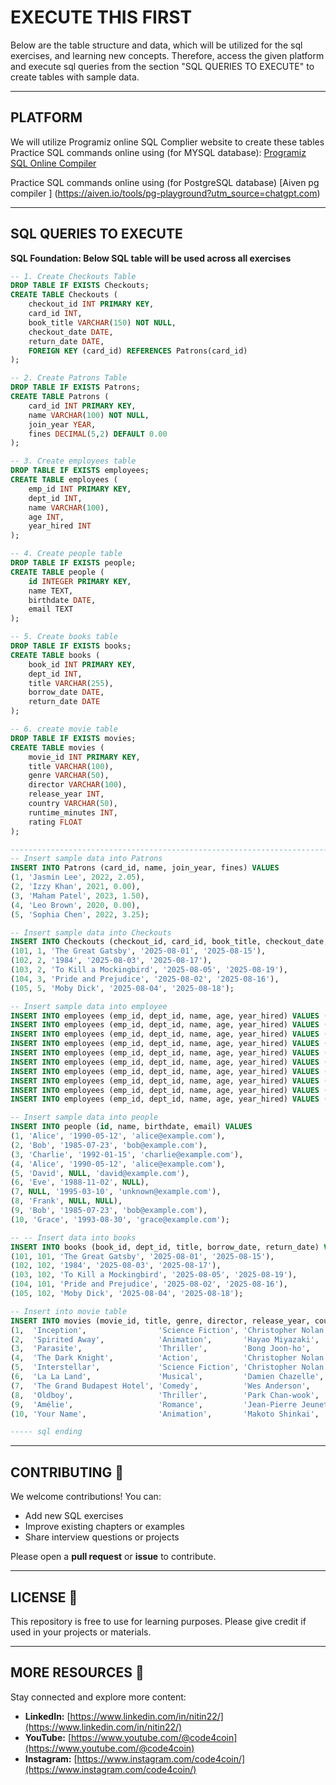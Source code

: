 # EXECUTE THIS FIRST
Below are the table structure and data, which will be utilized for the sql exercises, and learning new concepts.
Therefore, access the given platform and execute sql queries from the section "SQL QUERIES TO EXECUTE" to create tables with sample data.

---

## PLATFORM
We will utilize Programiz online SQL Complier website to create these tables 
Practice SQL commands online using (for MYSQL database): [Programiz SQL Online Compiler](https://www.programiz.com/sql/online-compiler)

Practice SQL commands online using (for PostgreSQL database) [Aiven pg compiler ] (https://aiven.io/tools/pg-playground?utm_source=chatgpt.com)

---

## SQL QUERIES TO EXECUTE
**SQL Foundation: Below SQL table will be used across all exercises**

```sql
-- 1. Create Checkouts Table
DROP TABLE IF EXISTS Checkouts;
CREATE TABLE Checkouts (
    checkout_id INT PRIMARY KEY,
    card_id INT,
    book_title VARCHAR(150) NOT NULL,
    checkout_date DATE,
    return_date DATE,
    FOREIGN KEY (card_id) REFERENCES Patrons(card_id)
);

-- 2. Create Patrons Table
DROP TABLE IF EXISTS Patrons;
CREATE TABLE Patrons (
    card_id INT PRIMARY KEY,
    name VARCHAR(100) NOT NULL,
    join_year YEAR,
    fines DECIMAL(5,2) DEFAULT 0.00
);

-- 3. Create employees table
DROP TABLE IF EXISTS employees;
CREATE TABLE employees (
    emp_id INT PRIMARY KEY,
    dept_id INT,
    name VARCHAR(100),
    age INT,
    year_hired INT
);

-- 4. Create people table
DROP TABLE IF EXISTS people;
CREATE TABLE people (
    id INTEGER PRIMARY KEY,
    name TEXT,
    birthdate DATE,
    email TEXT
);

-- 5. Create books table
DROP TABLE IF EXISTS books;
CREATE TABLE books (
    book_id INT PRIMARY KEY,
    dept_id INT,
    title VARCHAR(255),
    borrow_date DATE,
    return_date DATE
);

-- 6. create movie table
DROP TABLE IF EXISTS movies;
CREATE TABLE movies (
    movie_id INT PRIMARY KEY,
    title VARCHAR(100),
    genre VARCHAR(50),
    director VARCHAR(100),
    release_year INT,
    country VARCHAR(50),
    runtime_minutes INT,
    rating FLOAT
);

------------------------------------------------------------------------------------
-- Insert sample data into Patrons
INSERT INTO Patrons (card_id, name, join_year, fines) VALUES
(1, 'Jasmin Lee', 2022, 2.05),
(2, 'Izzy Khan', 2021, 0.00),
(3, 'Maham Patel', 2023, 1.50),
(4, 'Leo Brown', 2020, 0.00),
(5, 'Sophia Chen', 2022, 3.25);

-- Insert sample data into Checkouts
INSERT INTO Checkouts (checkout_id, card_id, book_title, checkout_date, return_date) VALUES
(101, 1, 'The Great Gatsby', '2025-08-01', '2025-08-15'),
(102, 2, '1984', '2025-08-03', '2025-08-17'),
(103, 2, 'To Kill a Mockingbird', '2025-08-05', '2025-08-19'),
(104, 3, 'Pride and Prejudice', '2025-08-02', '2025-08-16'),
(105, 5, 'Moby Dick', '2025-08-04', '2025-08-18');

-- Insert sample data into employee
INSERT INTO employees (emp_id, dept_id, name, age, year_hired) VALUES (1, 101, 'John',     30, 2020);
INSERT INTO employees (emp_id, dept_id, name, age, year_hired) VALUES (2, 102, 'Jane',     28, 2021);
INSERT INTO employees (emp_id, dept_id, name, age, year_hired) VALUES (3, 101, 'Michael',  35, 2019);
INSERT INTO employees (emp_id, dept_id, name, age, year_hired) VALUES (4, 103, 'Emily',    29, 2021);
INSERT INTO employees (emp_id, dept_id, name, age, year_hired) VALUES (5, 104, 'David',    32, 2020);
INSERT INTO employees (emp_id, dept_id, name, age, year_hired) VALUES (6, 102, 'Sarah',    26, 2018);
INSERT INTO employees (emp_id, dept_id, name, age, year_hired) VALUES (7, 103, 'Chris',    31, 2020);
INSERT INTO employees (emp_id, dept_id, name, age, year_hired) VALUES (8, 101, 'Megan',    27, 2021);
INSERT INTO employees (emp_id, dept_id, name, age, year_hired) VALUES (9, 104, 'Robert',   38, 2019);
INSERT INTO employees (emp_id, dept_id, name, age, year_hired) VALUES (10,104,'Patricia',  33, 2021);

-- Insert sample data into people
INSERT INTO people (id, name, birthdate, email) VALUES
(1, 'Alice', '1990-05-12', 'alice@example.com'),
(2, 'Bob', '1985-07-23', 'bob@example.com'),
(3, 'Charlie', '1992-01-15', 'charlie@example.com'),
(4, 'Alice', '1990-05-12', 'alice@example.com'),
(5, 'David', NULL, 'david@example.com'),
(6, 'Eve', '1988-11-02', NULL),
(7, NULL, '1995-03-10', 'unknown@example.com'),
(8, 'Frank', NULL, NULL),
(9, 'Bob', '1985-07-23', 'bob@example.com'),
(10, 'Grace', '1993-08-30', 'grace@example.com');

-- -- Insert data into books
INSERT INTO books (book_id, dept_id, title, borrow_date, return_date) VALUES
(101, 101, 'The Great Gatsby', '2025-08-01', '2025-08-15'),
(102, 102, '1984', '2025-08-03', '2025-08-17'),
(103, 102, 'To Kill a Mockingbird', '2025-08-05', '2025-08-19'),
(104, 101, 'Pride and Prejudice', '2025-08-02', '2025-08-16'),
(105, 102, 'Moby Dick', '2025-08-04', '2025-08-18');

-- Insert into movie table
INSERT INTO movies (movie_id, title, genre, director, release_year, country, runtime_minutes, rating) VALUES
(1,  'Inception',                'Science Fiction', 'Christopher Nolan', 2010, 'USA',    148, 8.8),
(2,  'Spirited Away',            'Animation',       'Hayao Miyazaki',    2001, 'Japan',  125, 8.6),
(3,  'Parasite',                 'Thriller',        'Bong Joon-ho',      2019, 'South Korea', 132, 8.5),
(4,  'The Dark Knight',          'Action',          'Christopher Nolan', 2008, 'USA',    152, 9.0),
(5,  'Interstellar',             'Science Fiction', 'Christopher Nolan', 2014, 'USA',    169, 8.7),
(6,  'La La Land',               'Musical',         'Damien Chazelle',   2016, 'USA',    128, 8.0),
(7,  'The Grand Budapest Hotel', 'Comedy',          'Wes Anderson',      2014, 'Germany',  99, 8.1),
(8,  'Oldboy',                   'Thriller',        'Park Chan-wook',    2003, 'South Korea', 120, 8.4),
(9,  'Amélie',                   'Romance',         'Jean-Pierre Jeunet',2001, 'France', 122, 8.3),
(10, 'Your Name',                'Animation',       'Makoto Shinkai',    2016, 'Japan',  106, 8.4);

----- sql ending
```

---
## **CONTRIBUTING** 🤝

We welcome contributions! You can:

- Add new SQL exercises
- Improve existing chapters or examples
- Share interview questions or projects

Please open a **pull request** or **issue** to contribute.

---
## **LICENSE** 📄

This repository is free to use for learning purposes. Please give credit if used in your projects or materials.

---
## **MORE RESOURCES** 🔗

Stay connected and explore more content:

- **LinkedIn:** [https://www.linkedin.com/in/nitin22/](https://www.linkedin.com/in/nitin22/)
- **YouTube:** [https://www.youtube.com/@code4coin](https://www.youtube.com/@code4coin)
- **Instagram:** [https://www.instagram.com/code4coin/](https://www.instagram.com/code4coin/)
